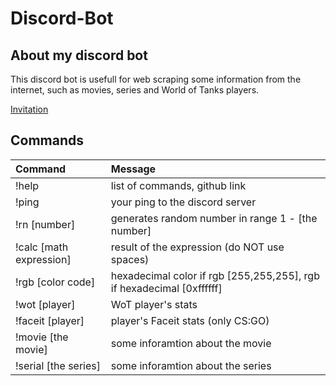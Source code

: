 # Discord-Bot

## About my discord bot
This discord bot is usefull for web scraping some information from the internet, such as movies, series and World of Tanks players.

[Invitation](https://discord.com/api/oauth2/authorize?client_id=794536380670935060&permissions=0&scope=bot)

## Commands
| Command                 | Message                                                                |
| :-----------------------|:-----------------------------------------------------------------------|
| !help                   | list of commands, github link                                          |
| !ping                   | your ping to the discord server                                        |
| !rn [number]            | generates random number in range 1 - [the number]                      |
| !calc [math expression] | result of the expression (do NOT use spaces)                           |
| !rgb [color code]       | hexadecimal color if rgb [255,255,255], rgb if hexadecimal [0xffffff]  |
| !wot [player]           | WoT player's stats                                                     |
| !faceit [player]        | player's Faceit stats (only CS:GO)                                     |
| !movie [the movie]      | some inforamtion about the movie                                       |
| !serial [the series]    | some inforamtion about the series                                      |
